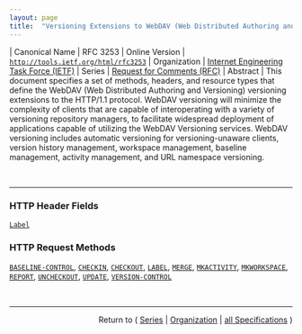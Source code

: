 ```yaml
---
layout: page
title:  "Versioning Extensions to WebDAV (Web Distributed Authoring and Versioning)"
---
```


| Canonical Name | RFC 3253
| Online Version | [`http://tools.ietf.org/html/rfc3253`](http://tools.ietf.org/html/rfc3253)
| Organization | [Internet Engineering Task Force (IETF)](..)
| Series | [Request for Comments (RFC)](.)
| Abstract | This document specifies a set of methods, headers, and resource types that define the WebDAV (Web Distributed Authoring and Versioning) versioning extensions to the HTTP/1.1 protocol. WebDAV versioning will minimize the complexity of clients that are capable of interoperating with a variety of versioning repository managers, to facilitate widespread deployment of applications capable of utilizing the WebDAV Versioning services. WebDAV versioning includes automatic versioning for versioning-unaware clients, version history management, workspace management, baseline management, activity management, and URL namespace versioning.

<br/>
<hr/>

### HTTP Header Fields

[`Label`](/concepts/http-header/Label "For certain methods (e.g. GET, PROPFIND), if the request-URL identifies a version-controlled resource, a label can be specified in a Label request header to cause the method to be applied to the version selected by that label from the version history of that version-controlled resource.")

### HTTP Request Methods

[`BASELINE-CONTROL`](/concepts/http-method/BASELINE-CONTROL "A collection can be placed under baseline control with a BASELINE-CONTROL request. When a collection is placed under baseline control, the DAV:version-controlled-configuration property of the collection is set to identify a new version-controlled configuration. This version-controlled configuration can be checked out and then checked in to create a new baseline for that collection."), [`CHECKIN`](/concepts/http-method/CHECKIN "A CHECKIN request can be applied to a checked-out version-controlled resource to produce a new version whose content and dead properties are copied from the checked-out resource."), [`CHECKOUT`](/concepts/http-method/CHECKOUT "A CHECKOUT request can be applied to a checked-in version-controlled resource to allow modifications to the content and dead properties of that version-controlled resource."), [`LABEL`](/concepts/http-method/LABEL "A LABEL request can be applied to a version to modify the labels that select that version. The case of a label name MUST be preserved when it is stored and retrieved. When comparing two label names to decide if they match or not, a server SHOULD use a case-sensitive URL-escaped UTF-8 encoded comparison of the two label names."), [`MERGE`](/concepts/http-method/MERGE "The MERGE method performs the logical merge of a specified version (the &#34;merge source&#34;) into a specified version-controlled resource (the &#34;merge target&#34;). If the merge source is neither an ancestor nor a descendant of the DAV:checked-in or DAV:checked-out version of the merge target, the MERGE checks out the merge target (if it is not already checked out) and adds the URL of the merge source to the DAV:merge-set of the merge target."), [`MKACTIVITY`](/concepts/http-method/MKACTIVITY "A MKACTIVITY request creates a new activity resource. A server MAY restrict activity creation to particular collections, but a client can determine the location of these collections from a DAV:activity-collection-set OPTIONS request."), [`MKWORKSPACE`](/concepts/http-method/MKWORKSPACE "A MKWORKSPACE request creates a new workspace resource. A server MAY restrict workspace creation to particular collections, but a client can determine the location of these collections from a DAV:workspace-collection-set OPTIONS request."), [`REPORT`](/concepts/http-method/REPORT "A REPORT request is an extensible mechanism for obtaining information about a resource. Unlike a resource property, which has a single value, the value of a report can depend on additional information specified in the REPORT request body and in the REPORT request headers."), [`UNCHECKOUT`](/concepts/http-method/UNCHECKOUT "An UNCHECKOUT request can be applied to a checked-out version-controlled resource to cancel the CHECKOUT and restore the pre-CHECKOUT state of the version-controlled resource."), [`UPDATE`](/concepts/http-method/UPDATE "The UPDATE method modifies the content and dead properties of a checked-in version-controlled resource (the &#34;update target&#34;) to be those of a specified version (the &#34;update source&#34;) from the version history of that version-controlled resource."), [`VERSION-CONTROL`](/concepts/http-method/VERSION-CONTROL "A VERSION-CONTROL request can be used to create a version-controlled resource at the request-URL. It can be applied to a versionable resource or to a version-controlled resource.")



<br/>
<hr/>

<p style="text-align: right">Return to ( <a href="./">Series</a> | <a href="../">Organization</a> | <a href="../../">all Specifications</a> )</p>